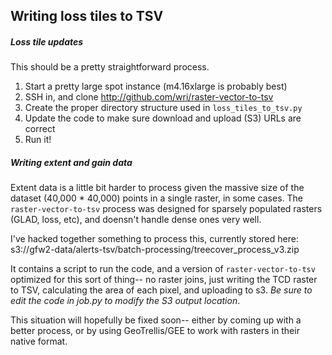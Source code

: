 ## Writing loss tiles to TSV

##### Loss tile updates
This should be a pretty straightforward process.

1. Start a pretty large spot instance (m4.16xlarge is probably best)
2. SSH in, and clone http://github.com/wri/raster-vector-to-tsv
3. Create the proper directory structure used in `loss_tiles_to_tsv.py`
4. Update the code to make sure download and upload (S3) URLs are correct
5. Run it!


##### Writing extent and gain data
Extent data is a little bit harder to process given the massive size of the dataset (40,000 * 40,000) points in a single raster, in some cases. The `raster-vector-to-tsv` process was designed for sparsely populated rasters (GLAD, loss, etc), and doensn't handle dense ones very well.

I've hacked together something to process this, currently stored here:
s3://gfw2-data/alerts-tsv/batch-processing/treecover_process_v3.zip

It contains a script to run the code, and a version of `raster-vector-to-tsv` optimized for this sort of thing-- no raster joins, just writing the TCD raster to TSV, calculating the area of each pixel, and uploading to s3. *Be sure to edit the code in job.py to modify the S3 output location*.

This situation will hopefully be fixed soon-- either by coming up with a better process, or by using GeoTrellis/GEE to work with rasters in their native format.